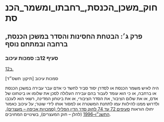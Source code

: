 # חוק_משכן_הכנסת,_רחבתו_ומשמר_הכנסת

## פרק ג׳: הבטחת החסינות והסדר במשכן הכנסת, ברחבה ובמתחם נוסף

### סעיף 12ב: סמכות עיכוב

[12ב.](https://he.wikisource.org/wiki/חוק_משכן_הכנסת,_רחבתו_ומשמר_הכנסת#s_yp_12b)

סמכות עיכוב [תיקון: תשס״ד]

היה לאיש משמר הכנסת או לסדרן יסוד סביר לחשד כי אדם עבר עבירה במשכן הכנסת או ברחבה, או כי הוא עומד לעבור בהם עבירה העלולה לסכן את שלומו או ביטחונו של אדם, או את שלום הציבור, את הסדר הציבורי, או את ביטחון המדינה, רשאי הוא לעכבו ולדרוש ממנו להילוות עמו לתחנת המשטרה או למסור אותו לידי שוטר; על עיכוב כאמור יחולו הוראות [סעיפים 72 עד 74 לחוק סדר הדין הפלילי (סמכויות אכיפה – מעצרים), התשנ״ו–1996](https://he.wikisource.org/wiki/חוק_סדר_הדין_הפלילי_(סמכויות_אכיפה_–_מעצרים)#סעיף_72 "חוק סדר הדין הפלילי (סמכויות אכיפה – מעצרים)") (להלן – חוק המעצרים), בשינויים המחויבים.